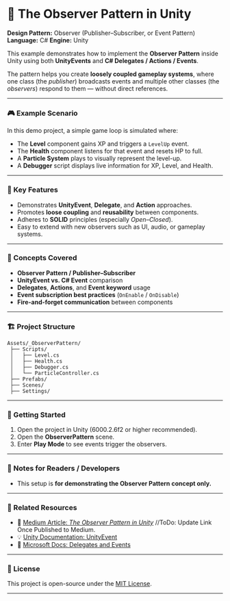 # 🧭 The Observer Pattern in Unity

**Design Pattern:** Observer (Publisher–Subscriber, or Event Pattern)
**Language:** C#
**Engine:** Unity

This example demonstrates how to implement the **Observer Pattern** inside Unity using both **UnityEvents** and **C# Delegates / Actions / Events**.

The pattern helps you create **loosely coupled gameplay systems**, where one class (the *publisher*) broadcasts events and multiple other classes (the *observers*) respond to them — without direct references.

---

### 🎮 Example Scenario

In this demo project, a simple game loop is simulated where:

* The **Level** component gains XP and triggers a `LevelUp` event.
* The **Health** component listens for that event and resets HP to full.
* A **Particle System** plays to visually represent the level-up.
* A **Debugger** script displays live information for XP, Level, and Health.

---

### 🧩 Key Features

* Demonstrates **UnityEvent**, **Delegate**, and **Action** approaches.
* Promotes **loose coupling** and **reusability** between components.
* Adheres to **SOLID** principles (especially *Open–Closed*).
* Easy to extend with new observers such as UI, audio, or gameplay systems.

---

### 🧠 Concepts Covered

* **Observer Pattern / Publisher–Subscriber**
* **UnityEvent vs. C# Event** comparison
* **Delegates**, **Actions**, and **Event keyword** usage
* **Event subscription best practices** (`OnEnable` / `OnDisable`)
* **Fire-and-forget communication** between components

---

### 🏗 Project Structure

```
Assets/_ObserverPattern/
 ├── Scripts/
 │   ├── Level.cs
 │   ├── Health.cs
 │   ├── Debugger.cs
 │   └── ParticleController.cs
 ├── Prefabs/
 ├── Scenes/
 ├── Settings/
```

---

### 🚀 Getting Started

1. Open the project in Unity (6000.2.6f2 or higher recommended).
2. Open the **ObserverPattern** scene.
3. Enter **Play Mode** to see events trigger the observers.

---

### 🧠 Notes for Readers / Developers

* This setup is **for demonstrating the Observer Pattern concept only.**

---

### 🔗 Related Resources

* 🧩 [Medium Article: *The Observer Pattern in Unity*](https://medium.com/@ktmarine1999/938d2a274baf) //ToDo: Update Link Once Published to Medium.
* 💡 [Unity Documentation: UnityEvent](https://docs.unity3d.com/ScriptReference/Events.UnityEvent.html)
* 🧠 [Microsoft Docs: Delegates and Events](https://learn.microsoft.com/en-us/dotnet/csharp/programming-guide/events/)

---

### 🏁 License

This project is open-source under the [MIT License](LICENSE).

---
